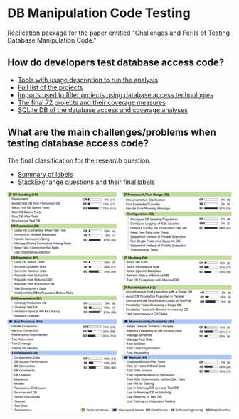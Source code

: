 # DB Manipulation Code Testing

Replication package for the paper entitled "Challenges and Perils of Testing Database Manipulation Code."

## How do developers test database access code?

- [Tools with usage description to run the analysis](motivation/scripts)
- [Full list of the projects](motivation/clonedProjects.csv)
- [Imports used to filter projects using database access technologies](motivation/import_packages.csv)
- [The final 72 projects and their coverage measures](motivation/ResultSet-Final.csv)
- [SQLite DB of the database access and coverage analyses](motivation/dataset.db)

## What are the main challenges/problems when testing database access code?

The final classification for the research question.

- [Summary of labels](problems/category_summary.csv)
- [StackExchange questions and their final labels](problems/question_categories.csv)

![Taxonomy](problems/taxonomy.png "Taxonomy")
